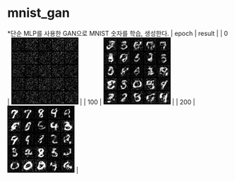 # mnist_gan
*단순 MLP를 사용한 GAN으로 MNIST 숫자를 학습, 생성한다.
| epoch | result |
| 0 | ![epoch0](./images/epoch0.png) |
| 100 | ![epoch100](./images/epoch100.png) |
| 200 | ![epoch200](./images/epoch200.png) |